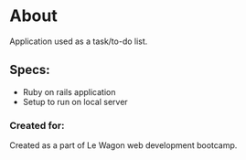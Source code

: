 # About

Application used as a task/to-do list. 


## Specs:

* Ruby on rails application
* Setup to run on local server

### Created for:
Created as a part of Le Wagon web development bootcamp. 
